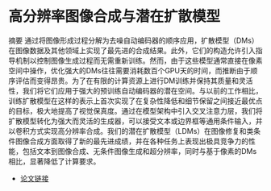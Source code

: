 # 高分辨率图像合成与潜在扩散模型

摘要
通过将图像形成过程分解为去噪自动编码器的顺序应用，扩散模型（DMs）在图像数据及其他领域上实现了最先进的合成结果。此外，它们的构造允许引入指导机制以控制图像生成过程而无需重新训练。然而，由于这些模型通常直接在像素空间中操作，优化强大的DMs往往需要消耗数百个GPU天的时间，而推断由于顺序评估而变得昂贵。为了在有限的计算资源上进行DM训练并保持其质量和灵活性，我们将它们应用于强大的预训练自动编码器的潜在空间。与以前的工作相比，训练扩散模型在这样的表示上首次实现了在复杂性降低和细节保留之间接近最优点的目标，极大地提高了视觉保真度。通过在模型架构中引入交叉注意力层，我们将扩散模型转化为强大而灵活的生成器，可以接受文本或边界框等通用条件输入，并以卷积方式实现高分辨率合成。我们的潜在扩散模型（LDMs）在图像修复和类条件图像合成方面取得了新的最先进成绩，并在各种任务上表现出极具竞争力的性能，包括文本到图像合成、无条件图像生成和超分辨率，同时与基于像素的DMs相比，显著降低了计算要求。



- [论文链接](https://arxiv.org/pdf/2112.10752.pdf)
